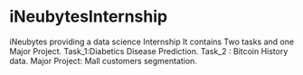 # iNeubytesInternship
iNeubytes providing a data science Internship
It contains Two tasks and one Major Project.
Task_1:Diabetics Disease Prediction.
Task_2 : Bitcoin History data.
Major Project: Mall customers segmentation.

